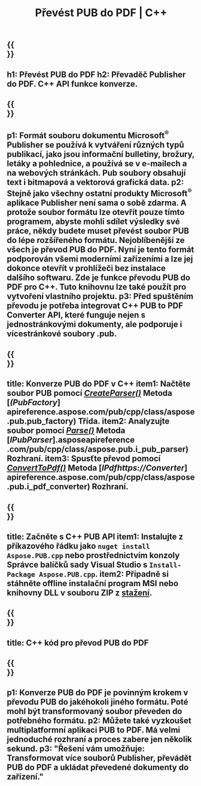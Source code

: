 ﻿---
translation: true
template: /_templates/conversion-child.md
title: Převést PUB do PDF | C++
description: Převeďte PUB do PDF pomocí C++ API na Windows, Linux a Mac OS X. Funkce převodu Publisher, kterou lze snadno integrovat do vašeho vlastního řešení.
url: /cpp/conversion/pub-to-pdf/
metakeywords: hospoda do pdf c++, převést hospodu do pdf cpp, c++ hospoda do pdf, vydavatel do pdf c++
family: pub
platformtag: cpp
feature: conversion
---

{{<section banner>}}
---
h1: Převést PUB do PDF
h2: Převaděč Publisher do PDF. С++ API funkce konverze.
---

{{<section overview>}}
---
p1: Formát souboru dokumentu Microsoft<sup>®</sup> Publisher se používá k vytváření různých typů publikací, jako jsou informační bulletiny, brožury, letáky a pohlednice, a používá se v e-mailech a na webových stránkách. Pub soubory obsahují text i bitmapová a vektorová grafická data.
p2: Stejně jako všechny ostatní produkty Microsoft<sup>®</sup> aplikace Publisher není sama o sobě zdarma. A protože soubor formátu lze otevřít pouze tímto programem, abyste mohli sdílet výsledky své práce, někdy budete muset převést soubor PUB do lépe rozšířeného formátu. Nejoblíbenější ze všech je převod PUB do PDF. Nyní je tento formát podporován všemi moderními zařízeními a lze jej dokonce otevřít v prohlížeči bez instalace dalšího softwaru. Zde je funkce převodu PUB do PDF pro C++. Tuto knihovnu lze také použít pro vytvoření vlastního projektu.
p3: Před spuštěním převodu je potřeba integrovat C++ PUB to PDF Converter API, které funguje nejen s jednostránkovými dokumenty, ale podporuje i vícestránkové soubory .pub.
---

{{<section feature1>}}
---
title: Konverze PUB do PDF v C++
item1: Načtěte soubor PUB pomocí [*CreateParser()*](https://reference.aspose.com/pub/cpp/class/aspose.pub.pub_factory#a88c04c4c35d45ee8febc7e1554d03c4b) Metoda [*(PubFactory*] apireference.aspose.com/pub/cpp/class/aspose.pub.pub_factory) Třída.
item2: Analyzujte soubor pomocí [*Parse()*](https://reference.aspose.com/pub/cpp/class/aspose.pub.i_pub_parser#ae9fc7043f382a5b4a7b694f0fe477915) Metoda [*IPubParser*].asposeapireference .com/pub/cpp/class/aspose.pub.i_pub_parser) Rozhraní.
item3: Spusťte převod pomocí [*ConvertToPdf()*](https://reference.aspose.com/pub/cpp/class/aspose.pub.i_pdf_converter#acdea381bc8f2a2799e73a039b09ecdb5) Metoda [*IPdfhttps://Converter*] apireference.aspose.com/pub/cpp/class/aspose.pub.i_pdf_converter) Rozhraní.
---

{{<section feature2>}}
---
title: Začněte s C++ PUB API
item1: Instalujte z příkazového řádku jako ```nuget install Aspose.PUB.cpp``` nebo prostřednictvím konzoly Správce balíčků sady Visual Studio s ```Install-Package Aspose.PUB.cpp```.
item2: Případně si stáhněte offline instalační program MSI nebo knihovny DLL v souboru ZIP z [stažení](https://releases.aspose.com/pub/cpp).
---

{{<section codeexample>}}
---
title: C++ kód pro převod PUB do PDF
---

{{<section summary>}}
---
p1: Konverze PUB do PDF je povinným krokem v převodu PUB do jakéhokoli jiného formátu. Poté mohl být transformovaný soubor převeden do potřebného formátu.
p2: Můžete také vyzkoušet multiplatformní aplikaci PUB to PDF. Má velmi jednoduché rozhraní a proces zabere jen několik sekund.
p3: "Řešení vám umožňuje: Transformovat více souborů Publisher, převádět PUB do PDF a ukládat převedené dokumenty do zařízení."
---